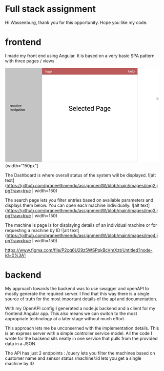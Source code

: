 # Full stack assignment

Hi Wassenburg, thank you for this opportunity. Hope you like my code.

# frontend
I made my front end using Angular. It is based on a very basic SPA pattern with three pages / views

![alt text](https://github.com/praneethmendu/assignmentW/blob/main/images/img1.jpg?raw=true){width="150px"}

The Dashboard is where overall status of the system will be displayed. 
![alt text](https://github.com/praneethmendu/assignmentW/blob/main/images/img2.jpg?raw=true | width=150)

The search page lets you filter entries based on available parameters and displays them below. You can open each machine individually.
![alt text](https://github.com/praneethmendu/assignmentW/blob/main/images/img3.jpg?raw=true | width=150)

The machine is page is for displaying details of an individual machine or for requesting a machine by ID
![alt text](https://github.com/praneethmendu/assignmentW/blob/main/images/img4.jpg?raw=true | width=150)

https://www.figma.com/file/P2cq6U29z5WSPqkBcVmXzt/Untitled?node-id=0%3A1

# backend

My approach towards the backend was to use swagger and openAPI to mostly generate the required server. I find that this way there is a single source of truth for the most important details of the api and documentation.

With my OpenAPI config I generated a node.js backend and a client for my frontend Angular app. This also means we can switch to the most appropriate technology at a later stage without much effort.

This approach lets me be unconserned with the implementation details. This is an express server with a simple controller service model. All the code I wrote for the backend sits neatly in one service that pulls from the provided data in a JSON.

The API has just 2 endpoints :
/query lets you filter the machines based on customer name and sensor status 
/machine/:id lets you get a single machine by ID
